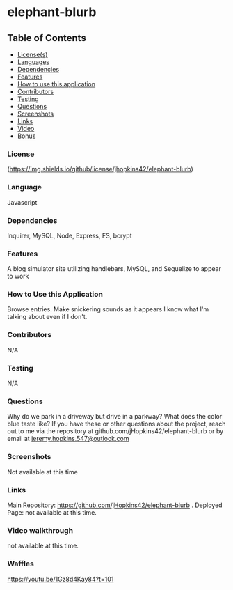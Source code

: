 # elephant-blurb

## Table of Contents
* [License(s)](#license)
* [Languages](#languages)
* [Dependencies](#dependencies)
* [Features](#features)
* [How to use this application](#HowtoUseThisApplication)
* [Contributors](#contributors)
* [Testing](#testing)
* [Questions](#questions)
* [Screenshots](#Screenshots)
* [Links](#links)
* [Video](#video-walkthrough)
* [Bonus](#waffles)

### License
(https://img.shields.io/github/license/jhopkins42/elephant-blurb)

### Language
Javascript

### Dependencies
Inquirer, MySQL, Node, Express, FS, bcrypt

### Features
A blog simulator site utilizing handlebars, MySQL, and Sequelize to appear to work

### How to Use this Application
Browse entries.  Make snickering sounds as it appears I know what I'm talking about even if I don't.

### Contributors
N/A

### Testing
N/A

### Questions
Why do we park in a driveway but drive in a parkway?  What does the color blue taste like?  If you have these or other questions about the project, reach out to me via the repository at github.com/jHopkins42/elephant-blurb or by email at jeremy.hopkins.547@outlook.com

### Screenshots
Not available at this time

### Links
Main Repository: https://github.com/jHopkins42/elephant-blurb
.
Deployed Page: not available at this time.

### Video walkthrough
not available at this time.

### Waffles
https://youtu.be/1Gz8d4Kay84?t=101

